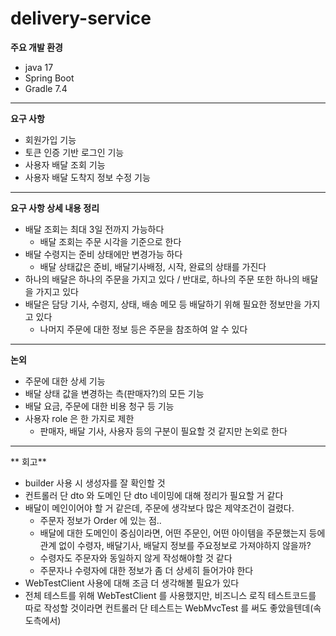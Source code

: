 # delivery-service

**주요 개발 환경**
- java 17  
- Spring Boot 
- Gradle 7.4

-------------------------

**요구 사항**
- 회원가입 기능
- 토큰 인증 기반 로그인 기능
- 사용자 배달 조회 기능
- 사용자 배달 도착지 정보 수정 기능

-------------------------

**요구 사항 상세 내용 정리**
- 배달 조회는 최대 3일 전까지 가능하다
  - 배달 조회는 주문 시각을 기준으로 한다
- 배달 수령지는 준비 상태에만 변경가능 하다
  - 배달 상태값은 준비, 배달기사배정, 시작, 완료의 상태를 가진다
- 하나의 배달은 하나의 주문을 가지고 있다 / 반대로, 하나의 주문 또한 하나의 배달을 가지고 있다
- 배달은 담당 기사, 수령지, 상태, 배송 메모 등 배달하기 위해 필요한 정보만을 가지고 있다
  - 나머지 주문에 대한 정보 등은 주문을 참조하여 알 수 있다

-------------------------

**논외**
- 주문에 대한 상세 기능
- 배달 상태 값을 변경하는 측(판매자?)의 모든 기능
- 배달 요금, 주문에 대한 비용 청구 등 기능
- 사용자 role 은 한 가지로 제한
  - 판매자, 배달 기사, 사용자 등의 구분이 필요할 것 같지만 논외로 한다

-------------------------

** 회고**
- builder 사용 시 생성자를 잘 확인할 것
- 컨트롤러 단 dto 와 도메인 단 dto 네이밍에 대해 정리가 필요할 거 같다
- 배달이 메인이어야 할 거 같은데, 주문에 생각보다 많은 제약조건이 걸렸다.
  - 주문자 정보가 Order 에 있는 점..
  - 배달에 대한 도메인이 중심이라면, 어떤 주문인, 어떤 아이템을 주문했는지 등에 관계 없이 수령자, 배달기사, 배달지 정보를 주요정보로 가져야하지 않을까?
  - 수령자도 주문자와 동일하지 않게 작성해야할 것 같다
  - 주문자나 수령자에 대한 정보가 좀 더 상세히 들어가야 한다
 - WebTestClient 사용에 대해 조금 더 생각해볼 필요가 있다
  - 전체 테스트를 위해 WebTestClient 를 사용했지만, 비즈니스 로직 테스트코드를 따로 작성할 것이라면 컨트롤러 단 테스트는 WebMvcTest 를 써도 좋았을텐데(속도측에서)
  
  
